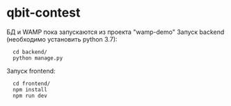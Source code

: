 # qbit-contest
БД и WAMP пока запускаются из проекта "wamp-demo"
Запуск backend (необходимо установить python 3.7):
```
  cd backend/
  python manage.py
```
Запуск frontend:
```
  cd frontend/
  npm install
  npm run dev
```
